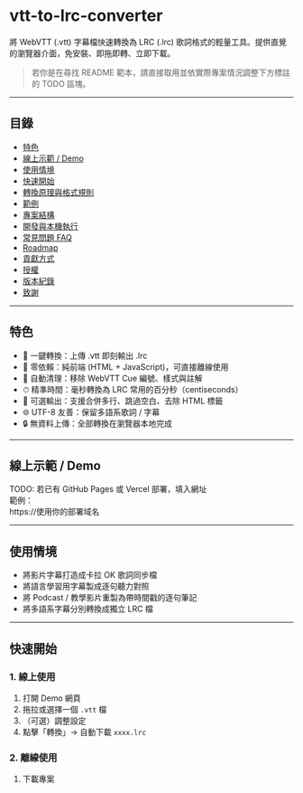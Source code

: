 # vtt-to-lrc-converter

將 WebVTT (.vtt) 字幕檔快速轉換為 LRC (.lrc) 歌詞格式的輕量工具。提供直覺的瀏覽器介面，免安裝、即拖即轉、立即下載。

> 若你是在尋找 README 範本，請直接取用並依實際專案情況調整下方標註的 TODO 區塊。

---

## 目錄
- [特色](#特色)
- [線上示範 / Demo](#線上示範--demo)
- [使用情境](#使用情境)
- [快速開始](#快速開始)
- [轉換原理與格式規則](#轉換原理與格式規則)
- [範例](#範例)
- [專案結構](#專案結構)
- [開發與本機執行](#開發與本機執行)
- [常見問題 FAQ](#常見問題-faq)
- [Roadmap](#roadmap)
- [貢獻方式](#貢獻方式)
- [授權](#授權)
- [版本紀錄](#版本紀錄)
- [致謝](#致謝)

---

## 特色
- 🔄 一鍵轉換：上傳 .vtt 即刻輸出 .lrc
- 🧪 零依賴：純前端 (HTML + JavaScript)，可直接離線使用
- 🧹 自動清理：移除 WebVTT Cue 編號、樣式與註解
- ⏱ 精準時間：毫秒轉換為 LRC 常用的百分秒（centiseconds）
- 📝 可選輸出：支援合併多行、跳過空白、去除 HTML 標籤
- 🌐 UTF-8 友善：保留多語系歌詞 / 字幕
- 🔒 無資料上傳：全部轉換在瀏覽器本地完成

---

## 線上示範 / Demo
TODO: 若已有 GitHub Pages 或 Vercel 部署，填入網址  
範例：  
https://使用你的部署域名

---

## 使用情境
- 將影片字幕打造成卡拉 OK 歌詞同步檔
- 將語言學習用字幕製成逐句聽力對照
- 將 Podcast / 教學影片重製為帶時間戳的逐句筆記
- 將多語系字幕分別轉換成獨立 LRC 檔

---

## 快速開始

### 1. 線上使用
1. 打開 Demo 網頁
2. 拖拉或選擇一個 `.vtt` 檔
3. （可選）調整設定
4. 點擊「轉換」→ 自動下載 `xxxx.lrc`

### 2. 離線使用
1. 下載專案